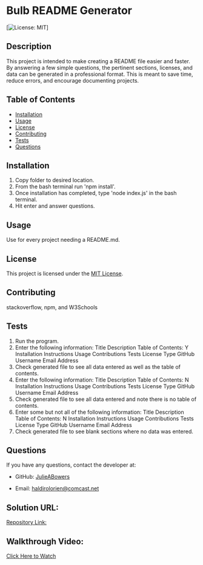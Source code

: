 # Bulb README Generator

[![License: MIT](https://img.shields.io/badge/License-MIT-yellow.svg)]

## Description

This project is intended to make creating a README file easier and faster. By answering a few simple questions, the pertinent sections, licenses, and data can be generated in a professional format. This is meant to save time, reduce errors, and encourage documenting projects.

## Table of Contents

- [Installation](#installation)
- [Usage](#usage)
- [License](#license)
- [Contributing](#contributing)
- [Tests](#tests)
- [Questions](#questions)
## Installation

1. Copy folder to desired location. 
2. From the bash terminal run 'npm install'. 
3. Once installation has completed, type 'node index.js' in the bash terminal. 
4. Hit enter and answer questions.

## Usage

Use for every project needing a README.md.

## License

This project is licensed under the [MIT License](https://opensource.org/licenses/MIT).

## Contributing

stackoverflow, npm, and W3Schools

## Tests

1. Run the program.
2. Enter the following information:
    Title
    Description
    Table of Contents: Y
    Installation Instructions
    Usage
    Contributions
    Tests
    License Type
    GitHub Username
    Email Address
3. Check generated file to see all data entered as well as the table of contents.
4. Enter the following information:
    Title
    Description
    Table of Contents: N
    Installation Instructions
    Usage
    Contributions
    Tests
    License Type
    GitHub Username
    Email Address
5. Check generated file to see all data entered and note there is no table of contents.
6. Enter some but not all of the following information:
    Title
    Description
    Table of Contents: N
    Installation Instructions
    Usage
    Contributions
    Tests
    License Type
    GitHub Username
    Email Address
7. Check generated file to see blank sections where no data was entered.

## Questions

If you have any questions, contact the developer at:

- GitHub: [JulieABowers](https://github.com/JulieABowers)

- Email: haldirolorien@comcast.net

## Solution URL:
[Repository Link:](https://github.com/JulieABowers/Bulb_README_Generator)

## Walkthrough Video:
[Click Here to Watch](https://drive.google.com/file/d/1hHlTr5rRlBmiB2-3H0kVLbQyd41X31JI/view)